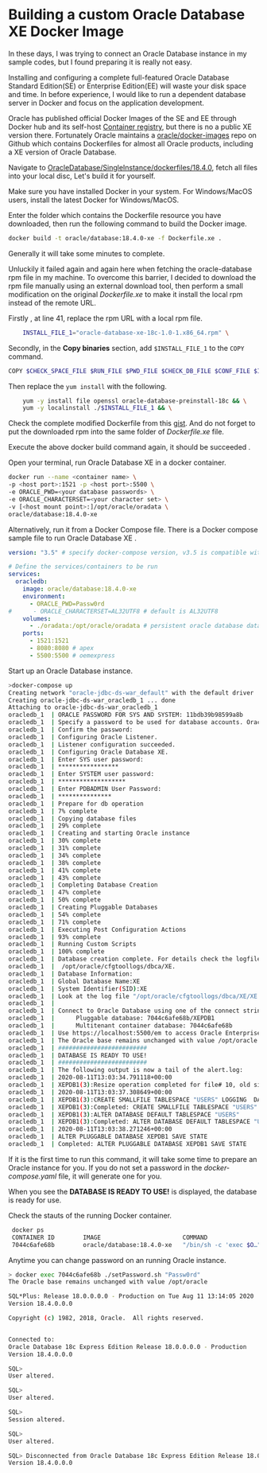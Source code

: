 # Building a custom Oracle Database XE Docker Image

In these days, I was trying to connect an Oracle Database instance in my sample codes, but I found preparing it is really not easy.

Installing and configuring a complete full-featured Oracle Database Standard Edition(SE) or Enterprise Edition(EE) will waste your disk space and time. In before experience, I would like to run a dependent database server in Docker and focus on the application development.

Oracle has published official Docker Images of the  SE and EE  through Docker hub and its self-host [Container registry](https://container-registry.oracle.com/), but there is no a public XE version there. Fortunately Oracle maintains a [oracle/docker-images](https://github.com/oracle/docker-images/) repo on Github which contains Dockerfiles for almost all Oracle products, including a XE version of Oracle Database.

Navigate to [OracleDatabase/SingleInstance/dockerfiles/18.4.0](https://github.com/oracle/docker-images/tree/master/OracleDatabase/SingleInstance/dockerfiles/18.4.0), fetch all files into your local disc, Let's build it for yourself.

Make sure you have installed Docker in your system.  For Windows/MacOS users, install the latest Docker for Windows/MacOS.

Enter the folder which contains the Dockerfile resource you have downloaded, then run the following command to build the Docker image.

```bash
docker build -t oracle/database:18.4.0-xe -f Dockerfile.xe .
```

Generally it will take some minutes to complete.

Unluckily it failed again and again here when fetching the oracle-database rpm file in my machine. To overcome this barrier, I decided to download the rpm file manually using an external download tool, then perform a small modification on the original *Dockerfile.xe* to make it install the local rpm instead of the remote URL.

Firstly , at line 41, replace the rpm URL with a local rpm file.

```bash
    INSTALL_FILE_1="oracle-database-xe-18c-1.0-1.x86_64.rpm" \
```

Secondly, in the **Copy binaries** section, add `$INSTALL_FILE_1` to the `COPY` command.

```bash
COPY $CHECK_SPACE_FILE $RUN_FILE $PWD_FILE $CHECK_DB_FILE $CONF_FILE $INSTALL_FILE_1 $INSTALL_DIR/
```

Then replace the `yum install` with the following.

```bash
    yum -y install file openssl oracle-database-preinstall-18c && \
    yum -y localinstall ./$INSTALL_FILE_1 && \
```

Check the complete modified Dockerfile from this [gist](https://gist.github.com/hantsy/57ed22ea775763ceceaebaa01182592b). And do not forget to put the downloaded rpm into the same folder of *Dockerfile.xe* file.

Execute the above docker build command again, it should be succeeded .

Open your terminal, run Oracle Database XE in a docker container.

```bash
docker run --name <container name> \
-p <host port>:1521 -p <host port>:5500 \
-e ORACLE_PWD=<your database passwords> \
-e ORACLE_CHARACTERSET=<your character set> \
-v [<host mount point>:]/opt/oracle/oradata \
oracle/database:18.4.0-xe
```
Alternatively, run it from a Docker Compose file. There is a Docker compose sample file to run Oracle Database XE .

```yaml
version: "3.5" # specify docker-compose version, v3.5 is compatible with docker 17.12.0+

# Define the services/containers to be run
services:
  oracledb:
    image: oracle/database:18.4.0-xe
    environment:
      - ORACLE_PWD=Passw0rd
#      - ORACLE_CHARACTERSET=AL32UTF8 # default is AL32UTF8
    volumes:
      - ./oradata:/opt/oracle/oradata # persistent oracle database data.
    ports:
      - 1521:1521 
      - 8080:8080 # apex
      - 5500:5500 # oemexpress
```

Start up an Oracle Database instance.

```bash
>docker-compose up
Creating network "oracle-jdbc-ds-war_default" with the default driver
Creating oracle-jdbc-ds-war_oracledb_1 ... done
Attaching to oracle-jdbc-ds-war_oracledb_1
oracledb_1  | ORACLE PASSWORD FOR SYS AND SYSTEM: 11bdb39b98599a8b
oracledb_1  | Specify a password to be used for database accounts. Oracle recommends that the password entered should be at least 8 characters in length, contain at least 1 uppercase character, 1 lower case character and 1 digit [0-9]. Note that the same password will be used for SYS, SYSTEM and PDBADMIN accounts:
oracledb_1  | Confirm the password:
oracledb_1  | Configuring Oracle Listener.
oracledb_1  | Listener configuration succeeded.
oracledb_1  | Configuring Oracle Database XE.
oracledb_1  | Enter SYS user password:
oracledb_1  | *****************
oracledb_1  | Enter SYSTEM user password:
oracledb_1  | *******************
oracledb_1  | Enter PDBADMIN User Password:
oracledb_1  | ***************
oracledb_1  | Prepare for db operation
oracledb_1  | 7% complete
oracledb_1  | Copying database files
oracledb_1  | 29% complete
oracledb_1  | Creating and starting Oracle instance
oracledb_1  | 30% complete
oracledb_1  | 31% complete
oracledb_1  | 34% complete
oracledb_1  | 38% complete
oracledb_1  | 41% complete
oracledb_1  | 43% complete
oracledb_1  | Completing Database Creation
oracledb_1  | 47% complete
oracledb_1  | 50% complete
oracledb_1  | Creating Pluggable Databases
oracledb_1  | 54% complete
oracledb_1  | 71% complete
oracledb_1  | Executing Post Configuration Actions
oracledb_1  | 93% complete
oracledb_1  | Running Custom Scripts
oracledb_1  | 100% complete
oracledb_1  | Database creation complete. For details check the logfiles at:
oracledb_1  |  /opt/oracle/cfgtoollogs/dbca/XE.
oracledb_1  | Database Information:
oracledb_1  | Global Database Name:XE
oracledb_1  | System Identifier(SID):XE
oracledb_1  | Look at the log file "/opt/oracle/cfgtoollogs/dbca/XE/XE.log" for further details.
oracledb_1  |
oracledb_1  | Connect to Oracle Database using one of the connect strings:
oracledb_1  |      Pluggable database: 7044c6afe68b/XEPDB1
oracledb_1  |      Multitenant container database: 7044c6afe68b
oracledb_1  | Use https://localhost:5500/em to access Oracle Enterprise Manager for Oracle Database XE
oracledb_1  | The Oracle base remains unchanged with value /opt/oracle
oracledb_1  | #########################
oracledb_1  | DATABASE IS READY TO USE!
oracledb_1  | #########################
oracledb_1  | The following output is now a tail of the alert.log:
oracledb_1  | 2020-08-11T13:03:34.791118+00:00
oracledb_1  | XEPDB1(3):Resize operation completed for file# 10, old size 358400K, new size 368640K
oracledb_1  | 2020-08-11T13:03:37.308649+00:00
oracledb_1  | XEPDB1(3):CREATE SMALLFILE TABLESPACE "USERS" LOGGING  DATAFILE  '/opt/oracle/oradata/XE/XEPDB1/users01.dbf' SIZE 5M REUSE AUTOEXTEND ON NEXT  1280K MAXSIZE UNLIMITED  EXTENT MANAGEMENT LOCAL  SEGMENT SPACE MANAGEMENT  AUTO
oracledb_1  | XEPDB1(3):Completed: CREATE SMALLFILE TABLESPACE "USERS" LOGGING  DATAFILE  '/opt/oracle/oradata/XE/XEPDB1/users01.dbf' SIZE 5M REUSE AUTOEXTEND ON NEXT  1280K MAXSIZE UNLIMITED  EXTENT MANAGEMENT LOCAL  SEGMENT SPACE MANAGEMENT  AUTO
oracledb_1  | XEPDB1(3):ALTER DATABASE DEFAULT TABLESPACE "USERS"
oracledb_1  | XEPDB1(3):Completed: ALTER DATABASE DEFAULT TABLESPACE "USERS"
oracledb_1  | 2020-08-11T13:03:38.271246+00:00
oracledb_1  | ALTER PLUGGABLE DATABASE XEPDB1 SAVE STATE
oracledb_1  | Completed: ALTER PLUGGABLE DATABASE XEPDB1 SAVE STATE
```
If it is the first time to run this command, it will take some time to prepare an Oracle instance for you. If you do not set a  password in the *docker-compose.yaml* file, it will generate one for you. 

When you see the **DATABASE IS READY TO USE!** is displayed, the database is ready for use.

Check the stauts of the running Docker container.

```bash
 docker ps
 CONTAINER ID        IMAGE                       COMMAND                  CREATED             STATUS                    PORTS                              NAMES
 7044c6afe68b        oracle/database:18.4.0-xe   "/bin/sh -c 'exec $O…"   12 minutes ago      Up 12 minutes (healthy)   0.0.0.0:1521->1521/tcp, 0.0.0.0:5500->5500/tcp, 0.0.0.0:8080->8080/tcp   oracle-jdbc-ds-war_oracledb_1
```

Anytime you can change password on an running Oracle instance.

```bash
> docker exec 7044c6afe68b ./setPassword.sh "Passw0rd"
The Oracle base remains unchanged with value /opt/oracle

SQL*Plus: Release 18.0.0.0.0 - Production on Tue Aug 11 13:14:05 2020
Version 18.4.0.0.0

Copyright (c) 1982, 2018, Oracle.  All rights reserved.


Connected to:
Oracle Database 18c Express Edition Release 18.0.0.0.0 - Production
Version 18.4.0.0.0

SQL>
User altered.

SQL>
User altered.

SQL>
Session altered.

SQL>
User altered.

SQL> Disconnected from Oracle Database 18c Express Edition Release 18.0.0.0.0 - Production
Version 18.4.0.0.0
```
